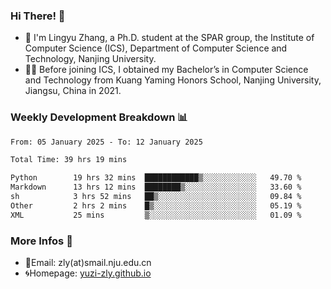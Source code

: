 ### Hi There! 👋 
- 🐳 I'm Lingyu Zhang, a Ph.D. student at the SPAR group, the Institute of Computer Science (ICS), Department of Computer Science and Technology, Nanjing University.
- 🧑‍🎓 Before joining ICS, I obtained my Bachelor’s in Computer Science and Technology from Kuang Yaming Honors School, Nanjing University, Jiangsu, China in 2021.

### Weekly Development Breakdown :bar_chart:

<!--START_SECTION:waka-->

```txt
From: 05 January 2025 - To: 12 January 2025

Total Time: 39 hrs 19 mins

Python        19 hrs 32 mins  ████████████▒░░░░░░░░░░░░   49.70 %
Markdown      13 hrs 12 mins  ████████▒░░░░░░░░░░░░░░░░   33.60 %
sh            3 hrs 52 mins   ██▒░░░░░░░░░░░░░░░░░░░░░░   09.84 %
Other         2 hrs 2 mins    █▒░░░░░░░░░░░░░░░░░░░░░░░   05.19 %
XML           25 mins         ▒░░░░░░░░░░░░░░░░░░░░░░░░   01.09 %
```

<!--END_SECTION:waka-->

<!--
### Github Contributions :octocat:

![](https://raw.githubusercontent.com/yuzi-zly/yuzi-zly/output/github-contribution-grid-snake.svg)              
-->

### More Infos 📖

- 📧Email: zly(at)smail.nju.edu.cn
- 🌀Homepage: [yuzi-zly.github.io](https://yuzi-zly.github.io/)
